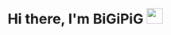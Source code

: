 <h1 align="center">Hi there, I'm BiGiPiG</a>  <img
src="https://github.com/blackcater/blackcater/raw/main/images/Hi.gif" height="32" /></h1>

